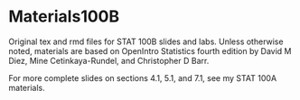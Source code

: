 # Materials100B

Original tex and rmd files for STAT 100B slides and labs. Unless otherwise noted, materials are based on OpenIntro Statistics fourth edition by David M Diez, Mine Cetinkaya-Rundel, and Christopher D Barr. 

For more complete slides on sections 4.1, 5.1, and 7.1, see my STAT 100A materials.
